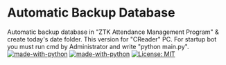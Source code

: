 # Automatic Backup Database
Automatic backup database in "ZTK Attendance Management Program" &amp; create today's date folder.
This version for "CReader" PC.
For startup bot you must run cmd by Administrator and write "python main.py".
[![made-with-python](https://img.shields.io/badge/Made%20with-Python-1f425f.svg)](https://www.python.org/)
[![made-with-python](https://img.shields.io/badge/Made%20with-PyAutoGUI-1f425f.svg)](https://pyautogui.readthedocs.io/en/latest/#)
[![License: MIT](https://img.shields.io/badge/License-MIT-yellow.svg)](https://opensource.org/licenses/MIT)
